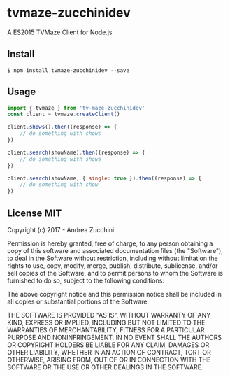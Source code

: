 # tvmaze-zucchinidev

A ES2015 TVMaze Client for Node.js

## Install

```
$ npm install tvmaze-zucchinidev --save
```
## Usage
```js
import { tvmaze } from 'tv-maze-zucchinidev'
const client = tvmaze.createClient()

client.shows().then((response) => {
    // do something with shows
})

client.search(showName).then((response) => {
    // do something with shows
})

client.search(showName, { single: true }).then((response) => {
    // do something with show
})
```


## License MIT

Copyright (c) 2017 - Andrea Zucchini


Permission is hereby granted, free of charge, to any person obtaining a copy
of this software and associated documentation files (the "Software"), to deal
in the Software without restriction, including without limitation the rights
to use, copy, modify, merge, publish, distribute, sublicense, and/or sell
copies of the Software, and to permit persons to whom the Software is
furnished to do so, subject to the following conditions:


The above copyright notice and this permission notice shall be included in
all copies or substantial portions of the Software.


THE SOFTWARE IS PROVIDED "AS IS", WITHOUT WARRANTY OF ANY KIND, EXPRESS OR
IMPLIED, INCLUDING BUT NOT LIMITED TO THE WARRANTIES OF MERCHANTABILITY,
FITNESS FOR A PARTICULAR PURPOSE AND NONINFRINGEMENT.  IN NO EVENT SHALL THE
AUTHORS OR COPYRIGHT HOLDERS BE LIABLE FOR ANY CLAIM, DAMAGES OR OTHER
LIABILITY, WHETHER IN AN ACTION OF CONTRACT, TORT OR OTHERWISE, ARISING FROM,
OUT OF OR IN CONNECTION WITH THE SOFTWARE OR THE USE OR OTHER DEALINGS IN
THE SOFTWARE.